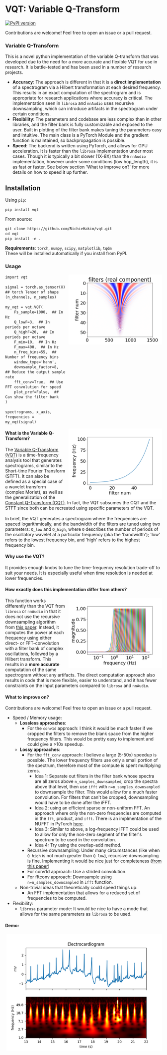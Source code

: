 # VQT: Variable Q-Transform
[![PyPI
version](https://badge.fury.io/py/vqt.svg)](https://badge.fury.io/py/vqt)

Contributions are welcome! Feel free to open an issue or a pull request.

### Variable Q-Transform

This is a novel python implementation of the variable Q-transform that was
developed due to the need for a more accurate and flexible VQT for use in
research. It is battle-tested and has been used in a number of research
projects. <br>
- **Accuracy**: The approach is different in that it is a **direct
implementation** of a spectrogram  via a Hilbert transformation at each desired
frequency. This results in an exact computation of the spectrogram and is
appropriate for research applications where accuracy is critical. The
implementation seen in `librosa` and `nnAudio` uses recursive downsampling,
which can introduce artifacts in the spectrogram under certain conditions.
- **Flexibility**: The parameters and codebase are less complex than in other
libraries, and the filter bank is fully customizable and exposed to the user.
Built in plotting of the filter bank makes tuning the parameters easy and
intuitive. The main class is a PyTorch Module and the gradient function is
maintained, so backpropagation is possible.
- **Speed**: The backend is written using PyTorch, and allows for GPU
acceleration. It is faster than the `librosa` implementation under most cases.
Though it is typically a bit slower (1X-8X) than the `nnAudio` implementation,
however under some conditions (low hop_length), it is as fast or faster. See
below section 'What to improve on?' for more details on how to speed it up
further.


## Installation
Using `pip`: 
```
pip install vqt
```

From source:
```
git clone https://github.com/RichieHakim/vqt.git
cd vqt
pip install -e .
```

**Requirements**: `torch`, `numpy`, `scipy`, `matplotlib`, `tqdm` <br>
These will be installed automatically if you install from PyPI.
  
### Usage
<img src="docs/media/filter_bank.png" alt="filter_bank" width="300"
align="right"  style="margin-left: 10px"/>

```
import vqt

signal = torch.as_tensor(X)  ## torch Tensor of shape (n_channels, n_samples)

my_vqt = vqt.VQT(
    Fs_sample=1000,  ## In Hz
    Q_lowF=3,  ## In periods per octave
    Q_highF=20,  ## In periods per octave
    F_min=10,  ## In Hz
    F_max=400,  ## In Hz
    n_freq_bins=55,  ## Number of frequency bins
    window_type='hann',
    downsample_factor=8,  ## Reduce the output sample rate
    fft_conv=True,  ## Use FFT convolution for speed
    plot_pref=False,  ## Can show the filter bank
)

spectrograms, x_axis, frequencies = my_vqt(signal)
```
<img src="docs/media/freqs.png" alt="freqs" width="300"  align="right"
style="margin-left: 10px"/>

#### What is the Variable Q-Transform?

The [Variable Q-Transform
(VQT)](https://en.wikipedia.org/wiki/Constant-Q_transform#Variable-Q_bandwidth_calculation)
is a time-frequency analysis tool that generates spectrograms, similar to the
Short-time Fourier Transform (STFT). It can also be defined as a special case of
a wavelet transform (complex Morlet), as well as the generalization of the
[Constant Q-Transform
(CQT)](https://en.wikipedia.org/wiki/Constant-Q_transform). In fact, the VQT
subsumes the CQT and the STFT since both can be recreated using specific
parameters of the VQT. <br>
<br>
In brief, the VQT generates a spectrogram where the frequencies are spaced
logarithmically, and the bandwidth of the filters are tuned using two
parameters: `Q_low` and `Q_high`, where `Q` describes the number of periods of
the oscillatory wavelet at a particular frequency (aka the 'bandwidth'); 'low'
refers to the lowest frequency bin, and 'high' refers to the highest frequency
bin.

#### Why use the VQT?

It provides enough knobs to tune the time-frequency resolution trade-off to suit
your needs. It is especially useful when time resolution is needed at lower
frequencies.

#### How exactly does this implementation differ from others?
<img src="docs/media/freq_response.png" alt="freq_response" width="300"
align="right"  style="margin-left: 10px"/>

This function works differently than the VQT from `librosa` or `nnAudio` in that
it does not use the recursive downsampling algorithm from [this
paper](http://academics.wellesley.edu/Physics/brown/pubs/effalgV92P2698-P2701.pdf).
Instead, it computes the power at each frequency using either direct- or
FFT-convolution with a filter bank of complex oscillations, followed by a
Hilbert transform. This results in a **more accurate** computation of the same
spectrogram without any artifacts. The direct computation approach also results
in code that is more flexible, easier to understand, and it has fewer
constraints on the input parameters compared to `librosa` and `nnAudio`.

#### What to improve on?
Contributions are welcome! Feel free to open an issue or a pull request.
  
- Speed / Memory usage:
  - **Lossless approaches**:
    - For the `conv1d` approach: I think it would be much faster if we cropped
      the filters to remove the blank space from the higher frequency filters.
      This would be pretty easy to implement and could give a >10x speedup.
  - **Lossy approaches**:
    - For the `fft_conv` approach: I believe a large (5-50x) speedup is
      possible. The lower frequency filters use only a small portion of the
      spectrum, therefore most of the compute is spent multiplying zeros.
      - Idea 1: Separate out filters in the filter bank whose spectra are all
        zeros above `n_samples_downsampled`, crop the spectra above that level,
        then use `ifft` with `n=n_samples_downsampled` to downsample the filter.
        This would allow for a much faster convolution. For filters that can't
        be cropped, downsampling would have to be done after the iFFT.
      - Idea 2: using an efficient sparse or non-uniform FFT. An approach where
        only the non-zero frequencies are computed in the `fft`, product, and
        `ifft`. There is an implmentation of the NUFFT in PyTorch
        [here](https://github.com/mmuckley/torchkbnufft).
      - Idea 3: Similar to above, a log-frequency iFFT could be used to allow
        for only the non-zero segment of the filter's spectrum to be used in the
        convolution.
      - Idea 4: Try using the overlap-add method.
    - Recursive downsampling: Under many circumstances (like when `Q_high` is
      not much greater than `Q_low`), recursive downsampling is fine.
      Implementing it would be nice just for completeness ([from this
      paper](http://academics.wellesley.edu/Physics/brown/pubs/effalgV92P2698-P2701.pdf))
    - For conv1d approach: Use a strided convolution.
    - For fftconv approach: Downsample using `n=n_samples_downsampled` in `ifft`
      function.
  - Non-trivial ideas that theoretically could speed things up:
    - An FFT implementation that allows for a reduced set of frequencies to be
      computed.
- Flexibility:
  - `librosa` parameter mode: It would be nice to have a mode that allows for
    the same parameters as `librosa` to be used.

#### Demo:
<img src="docs/media/example_ECG.png" alt="ECG" width="500"  align="right"
style="margin-left: 10px"/>

```
import vqt
import numpy as np
import torch
import matplotlib.pyplot as plt
import scipy

data_ecg = torch.as_tensor(scipy.datasets.electrocardiogram()[:10000])
sample_rate = 360

my_vqt = vqt.VQT(
    Fs_sample=sample_rate,
    Q_lowF=2,
    Q_highF=8,
    F_min=1,
    F_max=120,
    n_freq_bins=150,
    win_size=1501,
    window_type='gaussian',
    downsample_factor=8,
    padding='same',
    fft_conv=True,
    take_abs=True,
    plot_pref=False,
)

specs = my_vqt(data_ecg)
xaxis = my_vqt.get_xAxis(n_samples=data_ecg.shape[0])
freqs = my_vqt.get_freqs()

fig, axs = plt.subplots(nrows=2, ncols=1, sharex=True, )
axs[0].plot(np.arange(data_ecg.shape[0]) / sample_rate, data_ecg)
axs[0].title.set_text('Electrocardiogram')
axs[1].pcolor(
    xaxis / sample_rate, 
    np.arange(specs[0].shape[0]), specs[0] * (freqs)[:, None], 
    vmin=0, 
    vmax=30,
    cmap='hot',
)
axs[1].set_yticks(np.arange(specs.numpy()[0].shape[0])[::10], np.round(freqs.numpy()[::10], 1));
axs[1].set_xlim([13, 22])
axs[0].set_ylabel('mV')
axs[1].set_ylabel('frequency (Hz)')
axs[1].set_xlabel('time (s)')
plt.show()
```